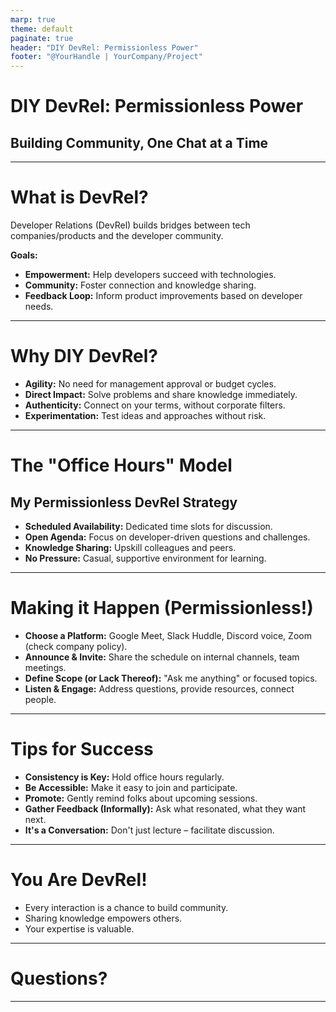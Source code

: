 ```yaml
---
marp: true
theme: default
paginate: true
header: "DIY DevRel: Permissionless Power"
footer: "@YourHandle | YourCompany/Project"
---
```


# DIY DevRel: Permissionless Power

## Building Community, One Chat at a Time

---

# What is DevRel?

Developer Relations (DevRel) builds bridges between tech companies/products and the developer community.

**Goals:**
*   **Empowerment:** Help developers succeed with technologies.
*   **Community:** Foster connection and knowledge sharing.
*   **Feedback Loop:**  Inform product improvements based on developer needs.

---

# Why DIY DevRel?

*   **Agility:**  No need for management approval or budget cycles.
*   **Direct Impact:** Solve problems and share knowledge immediately.
*   **Authenticity:**  Connect on your terms, without corporate filters.
*   **Experimentation:** Test ideas and approaches without risk.

---

# The "Office Hours" Model

## My Permissionless DevRel Strategy

*   **Scheduled Availability:**  Dedicated time slots for discussion.
*   **Open Agenda:**  Focus on developer-driven questions and challenges.
*   **Knowledge Sharing:**  Upskill colleagues and peers.
*   **No Pressure:**  Casual, supportive environment for learning.

---

# Making it Happen (Permissionless!)

*   **Choose a Platform:**  Google Meet, Slack Huddle, Discord voice, Zoom (check company policy).
*   **Announce & Invite:**  Share the schedule on internal channels, team meetings.
*   **Define Scope (or Lack Thereof):**  "Ask me anything" or focused topics.
*   **Listen & Engage:**  Address questions, provide resources, connect people.

---

# Tips for Success

*   **Consistency is Key:** Hold office hours regularly.
*   **Be Accessible:**  Make it easy to join and participate.
*   **Promote:**  Gently remind folks about upcoming sessions.
*   **Gather Feedback (Informally):**  Ask what resonated, what they want next.
*   **It's a Conversation:** Don't just lecture – facilitate discussion.

---

# You Are DevRel!

*   Every interaction is a chance to build community.
*   Sharing knowledge empowers others.
*   Your expertise is valuable.

---

# Questions?

---
